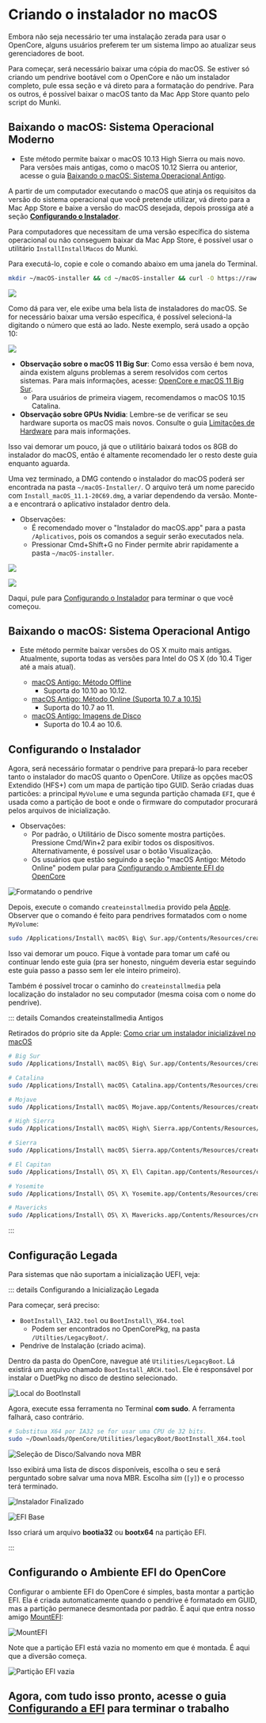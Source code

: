 # Criando o instalador no macOS

Embora não seja necessário ter uma instalação zerada para usar o OpenCore, alguns usuários preferem ter um sistema limpo ao atualizar seus gerenciadores de boot.

Para começar, será necessário baixar uma cópia do macOS. Se estiver só criando um pendrive bootável com o OpenCore e não um instalador completo, pule essa seção e vá direto para a formatação do pendrive. Para os outros, é possível baixar o macOS tanto da Mac App Store quanto pelo script do Munki.

## Baixando o macOS: Sistema Operacional Moderno

* Este método permite baixar o macOS 10.13 High Sierra ou mais novo. Para versões mais antigas, como o macOS 10.12 Sierra ou anterior, acesse o guia [Baixando o macOS: Sistema Operacional Antigo](#downloading-macos-legacy-os).

A partir de um computador executando o macOS que atinja os requisitos da versão do sistema operacional que você pretende utilizar, vá direto para a Mac App Store e baixe a versão do macOS desejada, depois prossiga até a seção [**Configurando o Instalador**](#setting-up-the-installer).

Para computadores que necessitam de uma versão específica do sistema operacional ou não conseguem baixar da Mac App Store, é possível usar o utilitário `InstallInstallMacos` do Munki.

Para executá-lo, copie e cole o comando abaixo em uma janela do Terminal.

```sh
mkdir ~/macOS-installer && cd ~/macOS-installer && curl -O https://raw.githubusercontent.com/munki/macadmin-scripts/main/installinstallmacos.py && sudo python installinstallmacos.py
```

![](../images/installer-guide/mac-install-md/munki.png)

Como dá para ver, ele exibe uma bela lista de instaladores do macOS. Se for necessário baixar uma versão específica, é possível selecioná-la digitando o número que está ao lado. Neste exemplo, será usado a opção 10:

![](../images/installer-guide/mac-install-md/munki-process.png)

* **Observação sobre o macOS 11 Big Sur**: Como essa versão é bem nova, ainda existem alguns problemas a serem resolvidos com certos sistemas. Para mais informações, acesse: [OpenCore e macOS 11 Big Sur](../extras/big-sur/README.md).
  * Para usuários de primeira viagem, recomendamos o macOS 10.15 Catalina.
* **Observação sobre GPUs Nvidia**: Lembre-se de verificar se seu hardware suporta os macOS mais novos. Consulte o guia [Limitações de Hardware](../macos-limits.md) para mais informações.

Isso vai demorar um pouco, já que o utilitário baixará todos os 8GB do instalador do macOS, então é altamente recomendado ler o resto deste guia enquanto aguarda.

Uma vez terminado, a DMG contendo o instalador do macOS poderá ser encontrada na pasta `~/macOS-Installer/`. O arquivo terá um nome parecido com `Install_macOS_11.1-20C69.dmg`, a variar dependendo da versão. Monte-a e encontrará o aplicativo instalador dentro dela.

* Observações:
  * É recomendado mover o "Instalador do macOS.app" para a pasta `/Aplicativos`, pois os comandos a seguir serão executados nela.
  * Pressionar Cmd+Shift+G no Finder permite abrir rapidamente a pasta `~/macOS-installer`.

![](../images/installer-guide/mac-install-md/munki-done.png)

![](../images/installer-guide/mac-install-md/munki-dmg.png)

Daqui, pule para [Configurando o Instalador](#setting-up-the-installer) para terminar o que você começou.

## Baixando o macOS: Sistema Operacional Antigo

* Este método permite baixar versões do OS X muito mais antigas. Atualmente, suporta todas as versões para Intel do OS X (do 10.4 Tiger até a mais atual).

  * [macOS Antigo: Método Offline](./mac-install-pkg.md)
    * Suporta do 10.10 ao 10.12.
  * [macOS Antigo: Método Online (Suporta 10.7 a 10.15)](./mac-install-recovery.md)
    * Suporta do 10.7 ao 11.
  * [macOS Antigo: Imagens de Disco](./mac-install-dmg.md)
    * Suporta do 10.4 ao 10.6.

## Configurando o Instalador

Agora, será necessário formatar o pendrive para prepará-lo para receber tanto o instalador do macOS quanto o OpenCore. Utilize as opções macOS Extendido (HFS+) com um mapa de partição tipo GUID. Serão criadas duas particões: a principal `MyVolume` e uma segunda partição chamada `EFI`, que é usada como a partição de boot e onde o firmware do computador procurará pelos arquivos de inicialização.

* Observações:
  * Por padrão, o Utilitário de Disco somente mostra partições. Pressione Cmd/Win+2 para exibir todos os dispositivos. Alternativamente, é possível usar o botão Visualização.
  * Os usuários que estão seguindo a seção "macOS Antigo: Método Online" podem pular para [Configurando o Ambiente EFI do OpenCore](#setting-up-opencore-s-efi-environment)

![Formatando o pendrive](../images/installer-guide/mac-install-md/format-usb.png)

Depois, execute o comando `createinstallmedia` provido pela [Apple](https://support.apple.com/en-us/HT201372).
Observer que o comando é feito para pendrives formatados com o nome `MyVolume`:

```sh
sudo /Applications/Install\ macOS\ Big\ Sur.app/Contents/Resources/createinstallmedia --volume /Volumes/MyVolume
```

Isso vai demorar um pouco. Fique à vontade para tomar um café ou continuar lendo este guia (pra ser honesto, ninguém deveria estar seguindo este guia passo a passo sem ler ele inteiro primeiro).

Também é possível trocar o caminho do `createinstallmedia` pela localização do instalador no seu computador (mesma coisa com o nome do pendrive).

::: details Comandos createinstallmedia Antigos

Retirados do próprio site da Apple: [Como criar um instalador inicializável no macOS](https://support.apple.com/pt-br/HT201372)

```sh
# Big Sur
sudo /Applications/Install\ macOS\ Big\ Sur.app/Contents/Resources/createinstallmedia --volume /Volumes/MyVolume

# Catalina
sudo /Applications/Install\ macOS\ Catalina.app/Contents/Resources/createinstallmedia --volume /Volumes/MyVolume

# Mojave
sudo /Applications/Install\ macOS\ Mojave.app/Contents/Resources/createinstallmedia --volume /Volumes/MyVolume

# High Sierra
sudo /Applications/Install\ macOS\ High\ Sierra.app/Contents/Resources/createinstallmedia --volume /Volumes/MyVolume

# Sierra
sudo /Applications/Install\ macOS\ Sierra.app/Contents/Resources/createinstallmedia --volume /Volumes/MyVolume --applicationpath /Applications/Install\ macOS\ Sierra.app

# El Capitan
sudo /Applications/Install\ OS\ X\ El\ Capitan.app/Contents/Resources/createinstallmedia --volume /Volumes/MyVolume --applicationpath /Applications/Install\ OS\ X\ El\ Capitan.app

# Yosemite
sudo /Applications/Install\ OS\ X\ Yosemite.app/Contents/Resources/createinstallmedia --volume /Volumes/MyVolume --applicationpath /Applications/Install\ OS\ X\ Yosemite.app

# Mavericks
sudo /Applications/Install\ OS\ X\ Mavericks.app/Contents/Resources/createinstallmedia --volume /Volumes/MyVolume --applicationpath /Applications/Install\ OS\ X\ Mavericks.app --nointeraction
```

:::

## Configuração Legada

Para sistemas que não suportam a inicialização UEFI, veja:

::: details Configurando a Inicialização Legada

Para começar, será preciso:

* `BootInstall\_IA32.tool` ou `BootInstall\_X64.tool`
  * Podem ser encontrados no OpenCorePkg, na pasta `/Utilties/LegacyBoot/`.
* Pendrive de Instalação (criado acima).

Dentro da pasta do OpenCore, navegue até `Utilities/LegacyBoot`. Lá existirá um arquivo chamado `BootInstall_ARCH.tool`. Ele é responsável por instalar o DuetPkg no disco de destino selecionado.

![Local do BootInstall](../images/extras/legacy-md/download.png)

Agora, execute essa ferramenta no Terminal **com sudo**. A ferramenta falhará, caso contrário.

```sh
# Substitua X64 por IA32 se for usar uma CPU de 32 bits.
sudo ~/Downloads/OpenCore/Utilities/legacyBoot/BootInstall_X64.tool
```

![Seleção de Disco/Salvando nova MBR](../images/extras/legacy-md/boot-disk.png)

Isso exibirá uma lista de discos disponíveis, escolha o seu e será perguntado sobre salvar uma nova MBR. Escolha _sim_ (`[y]`) e o processo terá terminado.

![Instalador Finalizado](../images/extras/legacy-md/boot-done.png)

![EFI Base](../images/extras/legacy-md/efi-base.png)

Isso criará um arquivo **bootia32** ou **bootx64** na partição EFI.

:::

## Configurando o Ambiente EFI do OpenCore

Configurar o ambiente EFI do OpenCore é simples, basta montar a partição EFI. Ela é criada automaticamente quando o pendrive é formatado em GUID, mas a partição permanece desmontada por padrão. É aqui que entra nosso amigo [MountEFI](https://github.com/corpnewt/MountEFI):

![MountEFI](../images/installer-guide/mac-install-md/mount-efi-usb.png)

Note que a partição EFI está vazia no momento em que é montada. É aqui que a diversão começa.

![Partição EFI vazia](../images/installer-guide/mac-install-md/base-efi.png)

## Agora, com tudo isso pronto, acesse o guia [Configurando a EFI](./opencore-efi.md) para terminar o trabalho
